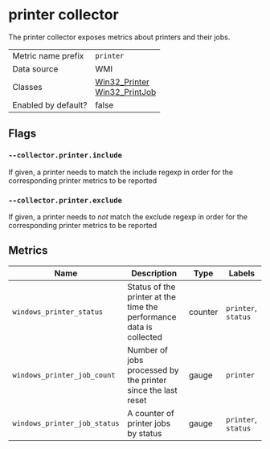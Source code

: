 # printer collector

The printer collector exposes metrics about printers and their jobs.

|                     |                                                                                                                                                                                                |
|---------------------|------------------------------------------------------------------------------------------------------------------------------------------------------------------------------------------------|
| Metric name prefix  | `printer`                                                                                                                                                                                      | 
| Data source         | WMI                                                                                                                                                                                            |
| Classes             | [Win32_Printer](https://learn.microsoft.com/en-us/windows/win32/cimwin32prov/win32-printer) <br> [Win32_PrintJob](https://learn.microsoft.com/en-us/windows/win32/cimwin32prov/win32-printjob) |
| Enabled by default? | false                                                                                                                                                                                          |

## Flags

### `--collector.printer.include`

If given, a printer needs to match the include regexp in order for the corresponding printer metrics to be reported

### `--collector.printer.exclude`

If given, a printer needs to *not* match the exclude regexp in order for the corresponding printer metrics to be reported

## Metrics

<!-- BEGIN auto-generated metrics table -->
Name | Description | Type    | Labels
-----|-------------|---------|-------
`windows_printer_status` | Status of the printer at the time the performance data is collected | counter | `printer`, `status`
`windows_printer_job_count` | Number of jobs processed by the printer since the last reset | gauge   | `printer`
`windows_printer_job_status` | A counter of printer jobs by status | gauge   | `printer`, `status`
<!-- END auto-generated metrics table -->
